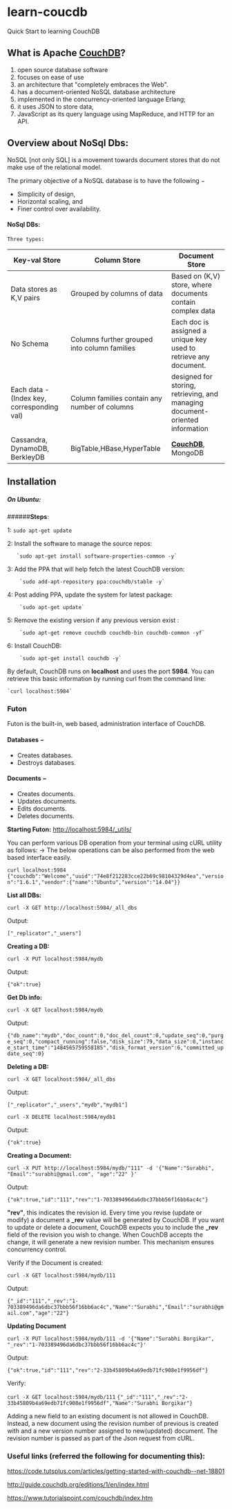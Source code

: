 # learn-coucdb
Quick Start to learning CouchDB

## What is Apache [CouchDB](https://en.wikipedia.org/wiki/CouchDB)? 
1.  open source database software 
2.  focuses on ease of use 
3.  an architecture that "completely embraces the Web".
4.  has a document-oriented NoSQL database architecture 
5.  implemented in the concurrency-oriented language Erlang; 
6.  it uses JSON to store data, 
7.  JavaScript as its query language using MapReduce, and HTTP for an API.


## Overview about NoSql Dbs:

NoSQL [not only SQL] is a movement towards document stores that do not make use of the relational model.

The primary objective of a NoSQL database is to have the following −
* Simplicity of design,
* Horizontal scaling, and
* Finer control over availability.

#### NoSql DBs:
	Three types:

|Key-val Store | Column Store | Document Store|
|--------------|--------------|---------------|
|Data stores as K,V pairs|Grouped by columns of data|Based on  (K,V) store, where documents contain complex data|
|No Schema|Columns further grouped into column families|Each doc is assigned a unique key used to retrieve any document.|
|Each data - (Index key, corresponding val)|Column families contain any number of columns|designed for storing, retrieving, and managing document-oriented information|
|Cassandra, DynamoDB, BerkleyDB|BigTable,HBase,HyperTable|<u>**CouchDB**</u>, MongoDB|


## Installation

##### On Ubuntu:

######**Steps**:

1: `sudo apt-get update`

2: Install the software to manage the source repos:

       `sudo apt-get install software-properties-common -y`
       
3: Add the PPA that will help fetch the latest CouchDB version:

        `sudo add-apt-repository ppa:couchdb/stable -y`
        
4: Post adding PPA, update the system for latest package:

        `sudo apt-get update`
        
5: Remove the existing version if any previous version exist :

        `sudo apt-get remove couchdb couchdb-bin couchdb-common -yf`
        
6: Install CouchDB:

        `sudo apt-get install couchdb -y`
        

By default, CouchDB runs on **localhost** and uses the port **5984**. You can retrieve this basic information by running curl from the command line:


    `curl localhost:5984`

### Futon
Futon is the built-in, web based, administration interface of CouchDB. 

#### Databases −
* Creates databases.
* Destroys databases.
#### Documents −
* Creates documents.
* Updates documents.
* Edits documents.
* Deletes documents.

**Starting Futon:**
<http://localhost:5984/_utils/>

You can perform various DB operation from your terminal using cURL utility as follows:
-> The below operations can be also performed from the web based interface easily.

`curl localhost:5984`
`{"couchdb":"Welcome","uuid":"74e8f212283cce22b69c98104329d4ea","version":"1.6.1","vendor":{"name":"Ubuntu","version":"14.04"}}`

**List all DBs:**

`curl -X GET http://localhost:5984/_all_dbs`

Output:

`["_replicator","_users"]`

**Creating a DB:**

`curl -X PUT localhost:5984/mydb`

Output:

`{"ok":true}`

**Get Db info:**

`curl -X GET localhost:5984/mydb`

Output:

`{"db_name":"mydb","doc_count":0,"doc_del_count":0,"update_seq":0,"purge_seq":0,"compact_running":false,"disk_size":79,"data_size":0,"instance_start_time":"1484565759558185","disk_format_version":6,"committed_update_seq":0}`

**Deleting a DB:**

`curl -X GET localhost:5984/_all_dbs`

Output:

`["_replicator","_users","mydb","mydb1"]`

`curl -X DELETE localhost:5984/mydb1`

Output:

`{"ok":true}`

**Creating a Document:**

`curl -X PUT http://localhost:5984/mydb/"111" -d '{"Name":"Surabhi", "Email":"surabhi@gmail.com", "age":"22" }'`

Output:

`{"ok":true,"id":"111","rev":"1-703389496da6dbc37bbb56f16bb6ac4c"}`

**"rev"**, this indicates the revision id. Every time you revise (update or modify) a document a **_rev** value will be generated by CouchDB. If you want to update or delete a document, CouchDB expects you to include the **_rev** field of the revision you wish to change. When CouchDB accepts the change, it will generate a new revision number. This mechanism ensures concurrency control.

Verify if the Document is created:

`curl -X GET localhost:5984/mydb/111`

Output:

`{"_id":"111","_rev":"1-703389496da6dbc37bbb56f16bb6ac4c","Name":"Surabhi","Email":"surabhi@gmail.com","age":"22"}`

**Updating Document**

`curl -X PUT localhost:5984/mydb/111 -d '{"Name":"Surabhi Borgikar", "_rev":"1-703389496da6dbc37bbb56f16bb6ac4c"}'`

Output:

`{"ok":true,"id":"111","rev":"2-33b45809b4a69edb71fc908e1f9956df"}`

Verify:

`curl -X GET localhost:5984/mydb/111`
`{"_id":"111","_rev":"2-33b45809b4a69edb71fc908e1f9956df","Name":"Surabhi Borgikar"}`

Adding a new field to an existing document is not allowed in CouchDB. Instead, a new document using the revision number of previous is created with and a new version number assigned to new(updated) document.
The revision number is passed as part of the Json request from cURL.

### Useful links (referred the following for documenting this):

https://code.tutsplus.com/articles/getting-started-with-couchdb--net-18801

http://guide.couchdb.org/editions/1/en/index.html

https://www.tutorialspoint.com/couchdb/index.htm

